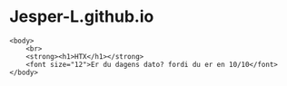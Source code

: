 # Jesper-L.github.io
<html>
	<head>
		<title>Bananer</title>
	</head>
	
	<body>
		<br>
		<strong><h1>HTX</h1></strong>
		<font size="12">Er du dagens dato? fordi du er en 10/10</font>
	</body>
</html>
